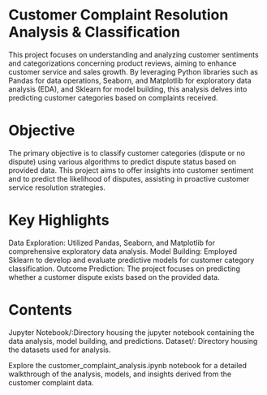 
# Customer Complaint Resolution Analysis & Classification
This project focuses on understanding and analyzing customer sentiments and categorizations concerning product reviews, aiming to enhance customer service and sales growth. By leveraging Python libraries such as Pandas for data operations, Seaborn, and Matplotlib for exploratory data analysis (EDA), and Sklearn for model building, this analysis delves into predicting customer categories based on complaints received.

# Objective
The primary objective is to classify customer categories (dispute or no dispute) using various algorithms to predict dispute status based on provided data. This project aims to offer insights into customer sentiment and to predict the likelihood of disputes, assisting in proactive customer service resolution strategies.

# Key Highlights
Data Exploration: Utilized Pandas, Seaborn, and Matplotlib for comprehensive exploratory data analysis.
Model Building: Employed Sklearn to develop and evaluate predictive models for customer category classification.
Outcome Prediction: The project focuses on predicting whether a customer dispute exists based on the provided data.

# Contents
Jupyter Notebook/:Directory housing the jupyter notebook containing the data analysis, model building, and predictions.
Dataset/: Directory housing the datasets used for analysis.

Explore the customer_complaint_analysis.ipynb notebook for a detailed walkthrough of the analysis, models, and insights derived from the customer complaint data.